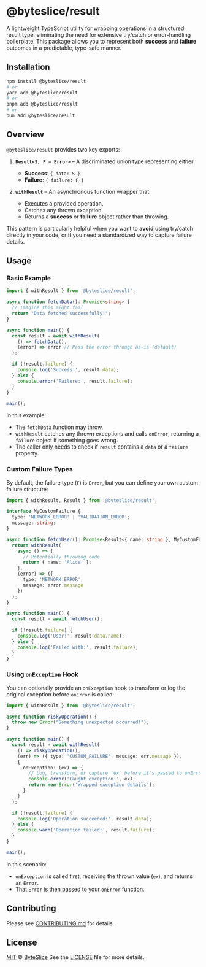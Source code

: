 # @byteslice/result

A lightweight TypeScript utility for wrapping operations in a structured result type, eliminating the need for extensive try/catch or error-handling boilerplate. This package allows you to represent both **success** and **failure** outcomes in a predictable, type-safe manner.

## Installation

```bash
npm install @byteslice/result
# or
yarn add @byteslice/result
# or
pnpm add @byteslice/result
# or
bun add @byteslice/result
```

## Overview

`@byteslice/result` provides two key exports:

1. **`Result<S, F = Error>`** – A discriminated union type representing either:
   - **Success**: `{ data: S }`
   - **Failure**: `{ failure: F }`

2. **`withResult`** – An asynchronous function wrapper that:
   - Executes a provided operation.
   - Catches any thrown exception.
   - Returns a **success** or **failure** object rather than throwing.

This pattern is particularly helpful when you want to **avoid** using try/catch directly in your code, or if you need a standardized way to capture failure details.

## Usage

### Basic Example

```ts
import { withResult } from '@byteslice/result';

async function fetchData(): Promise<string> {
  // Imagine this might fail
  return "Data fetched successfully!";
}

async function main() {
  const result = await withResult(
    () => fetchData(),
    (error) => error // Pass the error through as-is (default)
  );

  if (!result.failure) {
    console.log('Success:', result.data);
  } else {
    console.error('Failure:', result.failure);
  }
}

main();
```

In this example:
- The `fetchData` function may throw.
- `withResult` catches any thrown exceptions and calls `onError`, returning a `failure` object if something goes wrong.
- The caller only needs to check if `result` contains a `data` or a `failure` property.

### Custom Failure Types

By default, the failure type (`F`) is `Error`, but you can define your own custom failure structure:

```ts
import { withResult, Result } from '@byteslice/result';

interface MyCustomFailure {
  type: 'NETWORK_ERROR' | 'VALIDATION_ERROR';
  message: string;
}

async function fetchUser(): Promise<Result<{ name: string }, MyCustomFailure>> {
  return withResult(
    async () => {
      // Potentially throwing code
      return { name: 'Alice' };
    },
    (error) => ({
      type: 'NETWORK_ERROR',
      message: error.message
    })
  );
}

async function main() {
  const result = await fetchUser();

  if (!result.failure) {
    console.log('User:', result.data.name);
  } else {
    console.log('Failed with:', result.failure);
  }
}
```

### Using `onException` Hook

You can optionally provide an `onException` hook to transform or log the original exception before `onError` is called:

```ts
import { withResult } from '@byteslice/result';

async function riskyOperation() {
  throw new Error("Something unexpected occurred!");
}

async function main() {
  const result = await withResult(
    () => riskyOperation(),
    (err) => ({ type: 'CUSTOM_FAILURE', message: err.message }),
    {
      onException: (ex) => {
        // Log, transform, or capture `ex` before it's passed to onError
        console.error('Caught exception:', ex);
        return new Error('Wrapped exception details');
      }
    }
  );

  if (!result.failure) {
    console.log('Operation succeeded:', result.data);
  } else {
    console.warn('Operation failed:', result.failure);
  }
}

main();
```

In this scenario:
- `onException` is called first, receiving the thrown value (`ex`), and returns an `Error`.
- That `Error` is then passed to your `onError` function.

## Contributing

Please see [CONTRIBUTING.md](https://github.com/ByteSliceHQ/byteslice/blob/main/CONTRIBUTE.md) for details.

## License

[MIT](https://github.com/ByteSliceHQ/byteslice/blob/main/LICENSE) © [ByteSlice](https://byteslice.co)
See the [LICENSE](https://github.com/ByteSliceHQ/byteslice/blob/main/LICENSE) file for more details.
